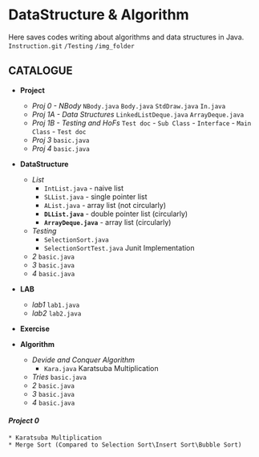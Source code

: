 # DataStructure & Algorithm
Here saves codes writing about algorithms and data structures in Java.  
`Instruction.git` `/Testing` `/img_folder`

## CATALOGUE
* **Project**
   * *Proj 0 - NBody*  `NBody.java` `Body.java` `StdDraw.java` `In.java`
   * *Proj 1A - Data Structures*  `LinkedListDeque.java` `ArrayDeque.java`
   * *Proj 1B - Testing and HoFs* `Test doc` - `Sub Class` - `Interface` - `Main Class` - `Test doc`
   * *Proj 3* `basic.java`
   * *Proj 4* `basic.java`
* **DataStructure**
   * *List* 
     * `IntList.java` - naive list 
     * `SLList.java` - single pointer list
     * `AList.java` - array list (not circularly)
     * **`DLList.java`** - double pointer list (circularly)
     * **`ArrayDeque.java`** - array list (circularly)
   * *Testing* 
     * `SelectionSort.java`
     * `SelectionSortTest.java` Junit Implementation
   * *2* `basic.java`
   * *3* `basic.java`
   * *4* `basic.java`
* **LAB**
   * *lab1* `lab1.java`
   * *lab2* `lab2.java`
   
* **Exercise**

* **Algorithm**
   * *Devide and Conquer Algorithm* 
      *  `Kara.java` Karatsuba Multiplication
   * *Tries* `basic.java`
   * *2* `basic.java`
   * *3* `basic.java`
   * *4* `basic.java`

#### ***Project 0***
    * Karatsuba Multiplication
    * Merge Sort (Compared to Selection Sort\Insert Sort\Bubble Sort)
